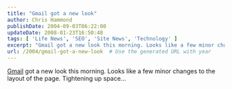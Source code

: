 ```yaml
---
title: "Gmail got a new look"
author: Chris Hammond
publishDate: 2004-09-03T06:22:00
updateDate: 2008-01-23T16:50:48
tags: [ 'Life News', 'SEO', 'Site News', 'Technology' ]
excerpt: "Gmail got a new look this morning. Looks like a few minor changes to the layout of the page. Tightening up..."
url: /2004/gmail-got-a-new-look  # Use the generated URL with year
---
```

<A href="https://www.gmail.com">Gmail</A> got a new look this morning. Looks like a few minor changes to the layout of the page. Tightening up space...
